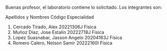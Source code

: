 Buenas profesor, el laboratorio contiene lo solicitado.
Los integrantes son:

   Apellidos y Nombres                 Código      Especialidad
1) Cercado Tirado, Alex              20221306J      Física
2) Muñoz Díaz, Jose Estalin          20222718J      Física
3) Lopez Suasnabar, Jasson Angelo    20204163J      Física
4) Romero Calero, Nelson Samir       20222160I      Física
